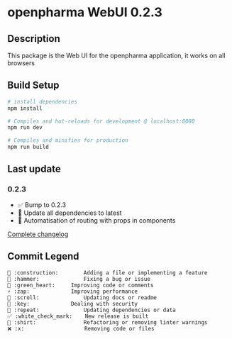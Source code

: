 # openpharma WebUI 0.2.3

## Description
This package is the Web UI for the openpharma application, it works on all browsers


## Build Setup

``` bash
# install dependencies
npm install

# Compiles and hot-reloads for development @ localhost:8080
npm run dev

# Compiles and minifies for production
npm run build
```

## Last update

### 0.2.3
  - ✅ Bump to 0.2.3
  - 🔁 Update all dependencies to latest
  - 👕 Automatisation of routing with props in components

[Complete changelog](https://github.com/Bworld-Studio/openpharmaUI/blob/main/CHANGELOG.md)

## Commit Legend
```
🚧 :construction:		Adding a file or implementing a feature
🔨 :hammer:				Fixing a bug or issue
💚 :green_heart:		Improving code or comments
⚡ :zap:				Improving performance
📜 :scroll:				Updating docs or readme
🔑 :key:				Dealing with security
🔁 :repeat:				Updating dependencies or data
✅ :white_check_mark:	New release is built
👕 :shirt:				Refactoring or removing linter warnings
❌ :x:					Removing code or files
```